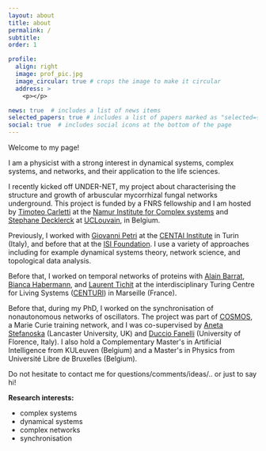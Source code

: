 ```yaml
---
layout: about
title: about
permalink: /
subtitle: 
order: 1

profile:
  align: right
  image: prof_pic.jpg
  image_circular: true # crops the image to make it circular
  address: >
    <p></p>

news: true  # includes a list of news items
selected_papers: true # includes a list of papers marked as "selected={true}"
social: true  # includes social icons at the bottom of the page
---
```


Welcome to my page!   

I am a physicist with a strong interest in dynamical systems, complex systems, and networks, and their application to the life sciences.  

I recently kicked off UNDER-NET, my project about characterising the structure and growth of arbuscular mycorrhizal fungal networks underground. This project is funded by a FNRS fellowship and I am hosted by [Timoteo Carletti](https://directory.unamur.be/staff/tcarlett?_LOCALE_=en) at the [Namur Institute for Complex systems](https://www.naxys.be/) and [Stephane Decklerck](https://uclouvain.be/fr/repertoires/stephan.declerck) at [UCLouvain](https://uclouvain.be/en/research-institutes/eli/elim/team-mycology.html), in Belgium.

<!-- I am currently working on various [projects]({% link _pages/projects.md %}) including theoretical models of dynamical processes on networks (synchronisation, contagion), and the analysis of experimental data such as the brain's electrical activity or whale speech.  -->

Previously, I worked with [Giovanni Petri](https://lordgrilo.github.io/) at the [CENTAI Institute](https://centai.eu/) in Turin (Italy), and before that at the [ISI Foundation](https://isi.it). I use a variety of approaches including for example dynamical systems theory, network science, and topological data analysis.

Before that, I worked on temporal networks of proteins with [Alain Barrat](http://www.cpt.univ-mrs.fr/~barrat/), [Bianca Habermann](http://www.ibdm.univ-mrs.fr/equipe/computational-biology/), and [Laurent Tichit](http://iml.univ-mrs.fr/~tichit/) at the interdisciplinary Turing Centre for Living Systems ([CENTURI](http://centuri-livingsystems.org/)) in Marseille (France).   

Before that, during my PhD, I worked on the synchronisation of nonautonomous networks of oscillators. The project was part of [COSMOS](https://www.uni-potsdam.de/cosmos-itn/), a Marie Curie training network, and I was co-supervised by [Aneta Stefanoska](https://www.lancaster.ac.uk/physics/about-us/people/aneta-stefanovska) (Lancaster University, UK) and [Duccio Fanelli](https://sites.google.com/site/ducciofanelli1/home) (University of Florence, Italy). I also hold a Complementary Master's in Artificial Intelligence from KULeuven (Belgium) and a Master's in Physics from Université Libre de Bruxelles (Belgium). 

Do not hesitate to contact me for questions/comments/ideas/.. or just to say hi!

**Research interests:**
- complex systems 
- dynamical systems
- complex networks 
- synchronisation